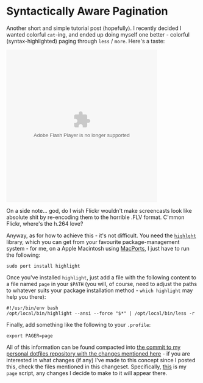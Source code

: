 Syntactically Aware Pagination
==============================

Another short and simple tutorial post (hopefully). I recently decided I
wanted colorful `cat`-ing, and ended up doing myself one better - colorful
(syntax-highlighted) paging through `less` / `more`. Here's a taste:

<object type="application/x-shockwave-flash" width="395" height="400" data="http://www.flickr.com/apps/video/stewart.swf?v=55430" classid="clsid:D27CDB6E-AE6D-11cf-96B8-444553540000"> <param name="flashvars" value="intl_lang=en-us&amp;photo_secret=751191c159&amp;photo_id=2721656506"></param> <param name="movie" value="http://www.flickr.com/apps/video/stewart.swf?v=55430"></param> <param name="bgcolor" value="#000000"></param> <param name="allowFullScreen" value="true"></param><embed type="application/x-shockwave-flash" src="http://www.flickr.com/apps/video/stewart.swf?v=55430" bgcolor="#000000" allowfullscreen="true" flashvars="intl_lang=en-us&amp;photo_secret=751191c159&amp;photo_id=2721656506" height="400" width="395"></embed></object>

On a side note... god, do I wish Flickr wouldn't make screencasts look like
absolute shit by re-encoding them to the horrible .FLV format. C'mmon Flickr,
where's the h.264 love?

Anyway, as for how to achieve this - it's not difficult. You need the
[`highlght`](http://www.andre-simon.de/ "Highlight: code and syntax highlighting")
library, which you can get from your favourite package-management system - for
me, on a Apple Macintosh using [MacPorts](http://macports.org "MacPorts"), I
just have to run the following:
    
    sudo port install highlight
    
Once you've installed `highlight`, just add a file with the following content
to a file named `page` in your `$PATH` (you will, of course, need to adjust
the paths to whatever suits your package installation method - `which
highlight` may help you there):
    
    #!/usr/bin/env bash
    /opt/local/bin/highlight --ansi --force "$*" | /opt/local/bin/less -r
    
Finally, add something like the following to your `.profile`:
    
    export PAGER=page
    
All of this information can be found compacted into [the commit to my personal dotfiles repository with the changes mentioned here](http://github.com/elliottcable/dotfiles/commit/d239765a1867e0aa8d2062cfee8dfa788e83ed4e) - if you are interested in
what changes (if any) I've made to this concept since I posted this, check the
files mentioned in this changeset. Specifically, [this](http://github.com/elliottcable/dotfiles/tree/master/bin/page "bin/page at master from elliottcable's dotfiles") is my `page` script,
any changes I decide to make to it will appear there.